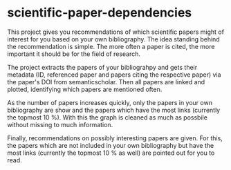 # scientific-paper-dependencies

This project gives you recommendations of which scientific papers might of interest for you based on your own bibliography. The idea standing behind the recommendation is simple. The more often a paper is cited, the more important it should be for the field of research.

The project extracts the papers of your bibliograhpy and gets their metadata (ID, referenced paper and papers citing the respective paper) via the paper's DOI from semanticscholar. Then all papers are linked and plotted, identifying which papers are mentioned often.

As the number of papers increases quickly, only the papers in your own bibliography are show and the papers which have the most links (currently the topmost 10 %). With this the graph is cleaned as much as possbile without missing to much information.

Finally, recommendations on possibly interesting papers are given. For this, the papers which are not included in your own bibliography but have the most links (currently the topmost 10 % as well) are pointed out for you to read.
